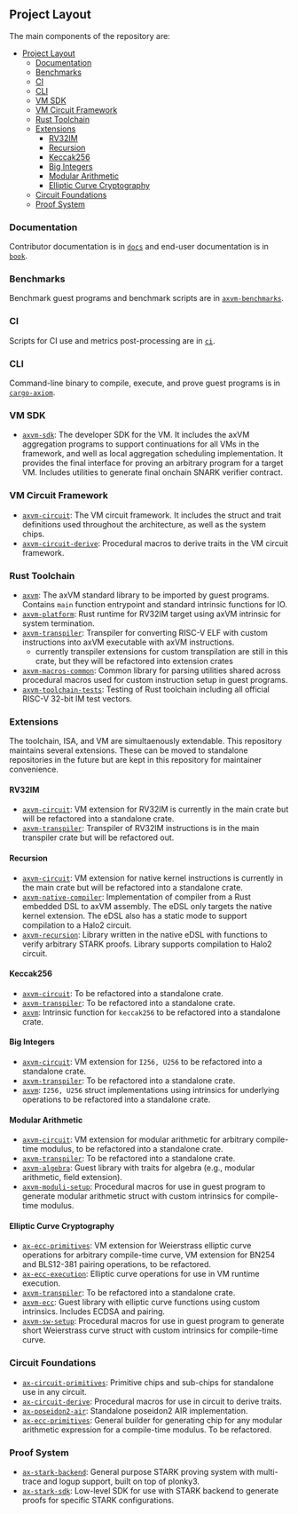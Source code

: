 ## Project Layout

The main components of the repository are:

- [Project Layout](#project-layout)
  - [Documentation](#documentation)
  - [Benchmarks](#benchmarks)
  - [CI](#ci)
  - [CLI](#cli)
  - [VM SDK](#vm-sdk)
  - [VM Circuit Framework](#vm-circuit-framework)
  - [Rust Toolchain](#rust-toolchain)
  - [Extensions](#extensions)
    - [RV32IM](#rv32im)
    - [Recursion](#recursion)
    - [Keccak256](#keccak256)
    - [Big Integers](#big-integers)
    - [Modular Arithmetic](#modular-arithmetic)
    - [Elliptic Curve Cryptography](#elliptic-curve-cryptography)
  - [Circuit Foundations](#circuit-foundations)
  - [Proof System](#proof-system)

### Documentation

Contributor documentation is in [`docs`](../../docs) and end-user documentation is in [`book`](../../book).

### Benchmarks

Benchmark guest programs and benchmark scripts are in [`axvm-benchmarks`](../../benchmarks).

### CI

Scripts for CI use and metrics post-processing are in [`ci`](../../ci).

### CLI

Command-line binary to compile, execute, and prove guest programs is in [`cargo-axiom`](../../cargo-axiom).

### VM SDK

- [`axvm-sdk`](../../axvm-sdk): The developer SDK for the VM. It includes the axVM aggregation programs to support continuations for all VMs in the framework, and well as local aggregation scheduling implementation. It provides the final interface for proving an arbitrary program for a target VM. Includes utilities to generate final onchain SNARK verifier contract.

### VM Circuit Framework

- [`axvm-circuit`](../../vm): The VM circuit framework. It includes the struct and trait definitions used throughout the architecture, as well as the system chips.
- [`axvm-circuit-derive`](../../vm/derive): Procedural macros to derive traits in the VM circuit framework.

### Rust Toolchain

- [`axvm`](../../toolchain/riscv/axvm): The axVM standard library to be imported by guest programs. Contains `main` function entrypoint and standard intrinsic functions for IO.
- [`axvm-platform`](../../toolchain/riscv/platform): Rust runtime for RV32IM target using axVM intrinsic for system termination.
- [`axvm-transpiler`](../../toolchain/riscv/transpiler): Transpiler for converting RISC-V ELF with custom instructions into axVM executable with axVM instructions.
  - currently transpiler extensions for custom transpilation are still in this crate, but they will be refactored into extension crates
- [`axvm-macros-common`](../../toolchain/riscv/macros): Common library for parsing utilities shared across procedural macros used for custom instruction setup in guest programs.
- [`axvm-toolchain-tests`](../../toolchain/tests): Testing of Rust toolchain including all official RISC-V 32-bit IM test vectors.

### Extensions

The toolchain, ISA, and VM are simultaenously extendable. This repository maintains several extensions. These can be moved to standalone repositories in the future but are kept in this repository for maintainer convenience.

#### RV32IM

- [`axvm-circuit`](../../vm/src/extensions/rv32im): VM extension for RV32IM is currently in the main crate but will be refactored into a standalone crate.
- [`axvm-transpiler`](../../toolchain/riscv/transpiler/src/rrs.rs): Transpiler of RV32IM instructions is in the main transpiler crate but will be refactored out.

#### Recursion

- [`axvm-circuit`](../../vm/): VM extension for native kernel instructions is currently in the main crate but will be refactored into a standalone crate.
- [`axvm-native-compiler`](../../toolchain/native-compiler/): Implementation of compiler from a Rust embedded DSL to axVM assembly. The eDSL only targets the native kernel extension. The eDSL also has a static mode to support compilation to a Halo2 circuit.
- [`axvm-recursion`](../../lib/recursion): Library written in the native eDSL with functions to verify arbitrary STARK proofs. Library supports compilation to Halo2 circuit.

#### Keccak256

- [`axvm-circuit`](../../vm/): To be refactored into a standalone crate.
- [`axvm-transpiler`](../../toolchain/riscv/transpiler/): To be refactored into a standalone crate.
- [`axvm`](../../toolchain/riscv/axvm/): Intrinsic function for `keccak256` to be refactored into a standalone crate.

#### Big Integers

- [`axvm-circuit`](../../vm/): VM extension for `I256, U256` to be refactored into a standalone crate.
- [`axvm-transpiler`](../../toolchain/riscv/transpiler/): To be refactored into a standalone crate.
- [`axvm`](../../toolchain/riscv/axvm/): `I256, U256` struct implementations using intrinsics for underlying operations to be refactored into a standalone crate.

#### Modular Arithmetic

- [`axvm-circuit`](../../vm/): VM extension for modular arithmetic for arbitrary compile-time modulus, to be refactored into a standalone crate.
- [`axvm-transpiler`](../../toolchain/riscv/transpiler/): To be refactored into a standalone crate.
- [`axvm-algebra`](../../lib/algebra): Guest library with traits for algebra (e.g., modular arithmetic, field extension).
- [`axvm-moduli-setup`](../../toolchain/riscv/toolchain/macros/moduli-setup): Procedural macros for use in guest program to generate modular arithmetic struct with custom intrinsics for compile-time modulus.

#### Elliptic Curve Cryptography

- [`ax-ecc-primitives`](../../circuits/ecc): VM extension for Weierstrass elliptic curve operations for arbitrary compile-time curve, VM extension for BN254 and BLS12-381 pairing operations, to be refactored.
- [`ax-ecc-execution`](../../lib/ecc-execution): Elliptic curve operations for use in VM runtime execution.
- [`axvm-transpiler`](../../toolchain/riscv/transpiler/): To be refactored into a standalone crate.
- [`axvm-ecc`](../../lib/ecc): Guest library with elliptic curve functions using custom intrinsics. Includes ECDSA and pairing.
- [`axvm-sw-setup`](../../toolchain/riscv/macros/sw-setup): Procedural macros for use in guest program to generate short Weierstrass curve struct with custom intrinsics for compile-time curve.

### Circuit Foundations

- [`ax-circuit-primitives`](../../circuits/primitives): Primitive chips and sub-chips for standalone use in any circuit.
- [`ax-circuit-derive`](../../circuits/derive): Procedural macros for use in circuit to derive traits.
- [`ax-poseidon2-air`](../../circuits/hashes/poseidon2-air): Standalone poseidon2 AIR implementation.
- [`ax-ecc-primitives`](../../circuits/ecc): General builder for generating chip for any modular arithmetic expression for a compile-time modulus. To be refactored.

### Proof System

- [`ax-stark-backend`](../../stark-backend): General purpose STARK proving system with multi-trace and logup support, built on top of plonky3.
- [`ax-stark-sdk`](../../stark-sdk): Low-level SDK for use with STARK backend to generate proofs for specific STARK configurations.
